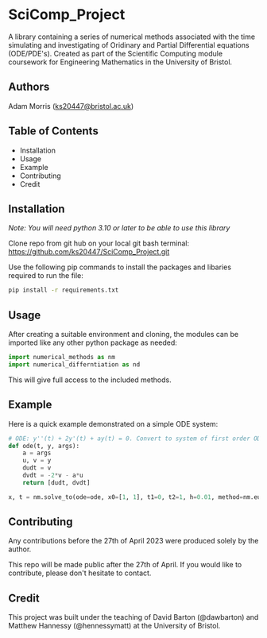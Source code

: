 # SciComp_Project

A library containing a series of numerical methods associated with the time simulating and investigating of Oridinary and Partial Differential equations (ODE/PDE's). Created as part of the Scientific Computing module coursework for Engineering Mathematics in the University of Bristol.   

## Authors
Adam Morris (ks20447@bristol.ac.uk)
## Table of Contents
- Installation
- Usage
- Example
- Contributing
- Credit

## Installation

*Note: You will need python 3.10 or later to be able to use this library*

Clone repo from git hub on your local git bash terminal: https://github.com/ks20447/SciComp_Project.git

Use the following pip commands to install the packages and libaries required to run the file: 

```bash
pip install -r requirements.txt
```
## Usage
After creating a suitable environment and cloning, the modules can be imported like any other python package as needed:

```python
import numerical_methods as nm
import numerical_differntiation as nd
```

This will give full access to the included methods.

## Example

Here is a quick example demonstrated on a simple ODE system:

```python
# ODE: y''(t) + 2y'(t) + ay(t) = 0. Convert to system of first order ODE's 
def ode(t, y, args):
    a = args
    u, v = y
    dudt = v
    dvdt = -2*v - a*u
    return [dudt, dvdt]

x, t = nm.solve_to(ode=ode, x0=[1, 1], t1=0, t2=1, h=0.01, method=nm.eurler_method, args=5)    
```

## Contributing

Any contributions before the 27th of April 2023 were produced solely by the author.

This repo will be made public after the 27th of April. If you would like to contribute, please don't hesitate to contact.

## Credit

This project was built under the teaching of David Barton (@dawbarton) and Matthew Hannessy (@hennessymatt) at the University of Bristol.